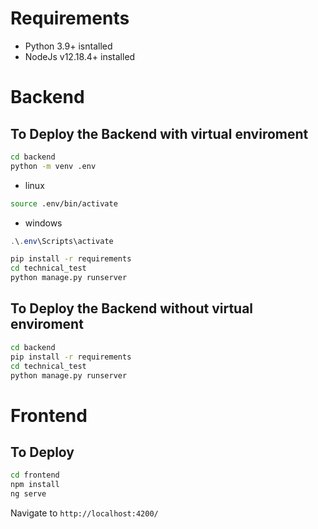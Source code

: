 # Requirements

* Python 3.9+ isntalled
* NodeJs v12.18.4+ installed

# Backend
## To Deploy the Backend with virtual enviroment

```bash
cd backend
python -m venv .env
```
* linux
```bash
source .env/bin/activate 
```

* windows
```powershell
.\.env\Scripts\activate
```

```bash
pip install -r requirements
cd technical_test
python manage.py runserver
```

## To Deploy the Backend without virtual enviroment
```bash
cd backend
pip install -r requirements
cd technical_test
python manage.py runserver
```
# Frontend
## To Deploy
```bash
cd frontend
npm install
ng serve
```
Navigate to `http://localhost:4200/`

